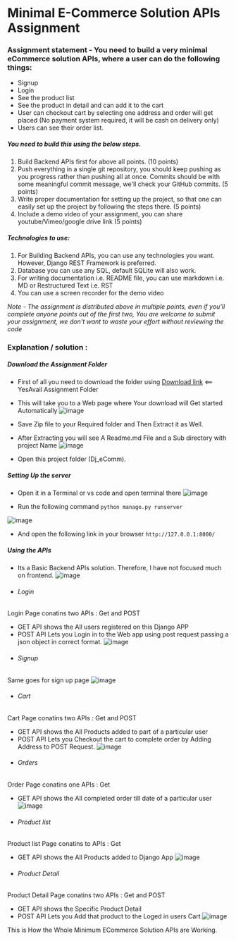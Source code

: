 # Minimal E-Commerce Solution APIs Assignment

### Assignment statement - You need to build a very minimal eCommerce solution APIs, where a user can do the following things:

- Signup
- Login
- See the product list
- See the product in detail and can add it to the cart
- User can checkout cart by selecting one address and order will get placed (No payment system required, it will be cash on delivery only)
- Users can see their order list.

##### You need to build this using the below steps.
1. Build Backend APIs first for above all points. (10 points)
2. Push everything in a single git repository, you should keep pushing as you progress rather than pushing all at once. Commits should be with some meaningful commit message, we'll check your GitHub commits. (5 points)
3. Write proper documentation for setting up the project, so that one can easily set up the project by following the steps there. (5 points)
4. Include a demo video of your assignment, you can share youtube/Vimeo/google drive link (5 points)


##### Technologies to use:
1. For Building Backend APIs, you can use any technologies you want. However, Django REST Framework is preferred.
2. Database you can use any SQL, default SQLite will also work.
3. For writing documentation i.e. README file, you can use markdown i.e. MD or Restructured Text i.e. RST
4. You can use a screen recorder for the demo video


_Note - The assignment is distributed above in multiple points, even if you'll complete anyone
points out of the first two, You are welcome to submit your assignment, we don't want to waste your effort without reviewing the code_


### Explanation / solution :

##### Download the Assignment Folder 
- First of all you need to download the folder using 
[Download link](https://minhaskamal.github.io/DownGit/#/home?url=https://github.com/ksharma20/Challenges/tree/main/YesAvail) <== YesAvail Assignment Folder

- This will take you to a Web page where Your download will Get started Automatically
![image](https://user-images.githubusercontent.com/72795959/147810693-64825f36-c9f6-4330-93d0-04f6ddd230b4.png)

- Save Zip file to your Required folder and Then Extract it as Well.

- After Extracting you will see A Readme.md File and a Sub directory with project Name
![image](https://user-images.githubusercontent.com/72795959/147811221-1d7a8201-b66c-45d8-b77e-f4b83e61aed9.png)


- Open this project folder (Dj_eComm).


##### Setting Up the server
- Open it in a Terminal or vs code and open terminal there
![image](https://user-images.githubusercontent.com/72795959/147811935-b0ba6950-acc6-40d6-abfd-4d9f04802abf.png)


- Run the following command 
` python manage.py runserver `

![image](https://user-images.githubusercontent.com/72795959/147812044-c4e36612-9486-47e1-9c66-c6d3e42e2584.png)

- And open the following link in your browser
` http://127.0.0.1:8000/ `

##### Using the APIs
- Its a Basic Backend APIs solution. Therefore, I have not focused much on frontend.
![image](https://user-images.githubusercontent.com/72795959/147812271-f9905346-7514-41e7-8b8e-41a9cf484230.png)

- ###### Login 
Login Page conatins two APIs : Get and POST
* GET API shows the All users registered on this Django APP
* POST API Lets you Login in to the Web app using post request passing a json object in correct format.
![image](https://user-images.githubusercontent.com/72795959/147812438-c7ba2349-c498-4c13-bcd4-e5b0e19c5a10.png)

- ###### Signup
Same goes for sign up page
![image](https://user-images.githubusercontent.com/72795959/147812525-f973b175-c37b-483a-b3d0-71ed0be6ddf1.png)

- ###### Cart 
Cart Page conatins two APIs : Get and POST
* GET API shows the All Products added to part of a particular user
* POST API Lets you Checkout the cart to complete order by Adding Address to POST Request.
![image](https://user-images.githubusercontent.com/72795959/147812688-877c70a2-914b-449a-a5b3-c9b4eabc30f0.png)

- ###### Orders 
Order Page conatins one APIs : Get
* GET API shows the All completed order till date of a particular user
![image](https://user-images.githubusercontent.com/72795959/147812752-1293c349-4b17-4ce8-a224-574a77b3ace8.png)

- ###### Product list 
Product list Page conatins to APIs : Get
* GET API shows the All Products added to Django App
![image](https://user-images.githubusercontent.com/72795959/147812851-73f409e3-1fa3-46dc-b60f-c68b0a19a7f6.png)


- ###### Product Detail 
Product Detail Page conatins two APIs : Get and POST
* GET API shows the Specific Product Detail
* POST API Lets you Add that product to the Loged in users Cart
![image](https://user-images.githubusercontent.com/72795959/147812914-1a298fcd-f361-40ad-8cdf-fb2a7ebf8475.png)


This is How the Whole Minimum ECommerce Solution APIs are Working.
